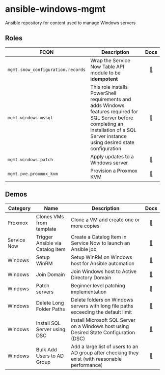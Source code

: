 # ansible-windows-mgmt

Ansible repository for content used to manage Windows servers


## Roles

| FCQN | Description | Docs |
| --- | --- | :---: |
| `mgmt.snow_configuration.records` | Wrap the Service Now Table API module to be **idempotent** | [📖](./ansible_collections/mgmt/snow_configuration/roles/records/README.md) |
| `mgmt.windows.mssql` | This role installs PowerShell requirements and adds Windows features required  for SQL Server before completing an installation of a SQL Server instance using  desired state configuration | [📖](./ansible_collections/mgmt/windows/roles/mssql/README.md) |
| `mgmt.windows.patch` | Apply updates to a Windows server| [📖](./ansible_collections/mgmt/windows/roles/patch/README.md) |
| `mgmt.pve.proxmox_kvm` | Provision a Proxmox KVM| [📖](./ansible_collections/mgmt/pve/roles/proxmox_kvm/README.md) |

## Demos

| Category | Name | Description | Docs |
| --- | --- | --- | :---: |
| Proxmox | Clones VMs from template | Clone a VM and create one or more copies | [📖](./demos/proxmox_kvm_clone.yml) |
| Service Now | Trigger Ansible via Catalog Item | Create a Catalog Item in Service Now to launch an Ansible job | [📖](./demos/docs/snow_automation.md) |
| Windows | Setup WinRM | Setup WinRM on Windows host for Ansible automation | [📖](./demos/docs/setup_winrm.md) |
| Windows | Join Domain | Join Windows host to Active Directory Domain | [📖](./demos/docs/join_domain.md) |
| Windows | Patch servers | Beginner level patching implementation | [📖](./demos/patch.yml) |
| Windows | Delete Long Folder Paths | Delete folders on Windows servers with long file paths exceeding the default limit | [📖](./demos/docs/delete_long_paths.md) |
| Windows | Install SQL Server using DSC | Install Microsoft SQL Server on a Windows host using Desired State Configuration (DSC) | [📖](./demos/docs/install_mssql_dsc.md) |
| Windows | Bulk Add Users to AD Group | Add a large list of users to an AD group after checking they exist (with reasonable performance) | [📖](./demos/docs/bulk_add_users_to_group.md) |